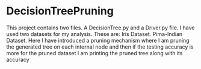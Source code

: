 # DecisionTreePruning
This project contains two files. A DecisionTree.py and a Driver.py file.  I have used two datasets for my analysis. These are:  Iris Dataset. Pima-Indian Dataset. Here I have introduced a pruning mechanism where I am pruning the generated tree on each internal node and then if the testing accuracy is more for the pruned dataset I am printing the pruned tree along with its accuracy
